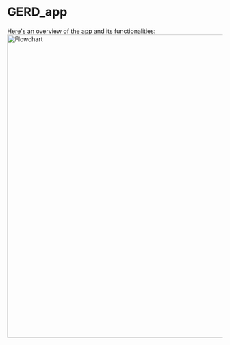 # GERD_app
Here's an overview of the app and its functionalities:
<img width="706" alt="Flowchart" src="https://user-images.githubusercontent.com/93551800/152234466-e3220ac1-4a9c-4d89-9374-1a14ffbe1253.png">

